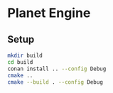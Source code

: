 # Planet Engine

## Setup

```bash
mkdir build
cd build
conan install .. --config Debug
cmake ..
cmake --build . --config Debug
```